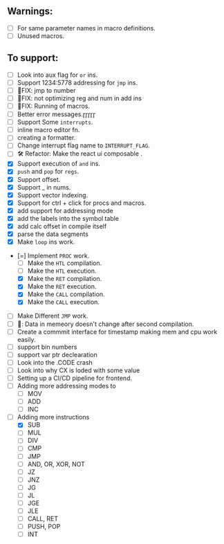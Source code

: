## Warnings: 
- [ ] For same parameter names in macro definitions.
- [ ] Unused macros.
## To support: 
- [ ] Look into aux flag for `or` ins.
- [ ] Support 1234:5778 addressing for `jmp` ins.
- [ ] 🐞FIX: jmp to number 
- [ ] 🐞FIX: not optimizing reg and num in add ins
- [ ] 🐞FIX:  Running of macros.
- [ ] Better error messages.r̥r̥r̥r̥r̥
- [ ] Support Some `interrupts`.
- [ ] inline macro editor fn.
- [ ] creating a formatter.
- [ ] Change interrupt flag name to `INTERRUPT_FLAG`.
- [ ] 🛠️ Refactor:  Make the react ui composable .
- [x] Support execution of `and` ins.
- [x] `push` and `pop` for `regs`.    
- [x] Support offset.
- [x] Support _ in nums.
- [x] Support vector indexing.
- [x] Support for ctrl + click for procs and macros.
- [x] add support for addressing mode 
- [x] add the labels into the symbol table
- [x] add calc offset in compile itself 
- [x] parse the data segments
- [x] Make `loop` ins work.
- [=] Implement `PROC` work.
  - [ ] Make the `HTL` compilation.
  - [ ] Make the `HTL` execution.
  - [x] Make the `RET` compilation.
  - [x] Make the `RET` execution.
  - [x] Make the `CALL` compilation.
  - [x] Make the `CALL` execution.
- [ ] Make Different `JMP` work.
- [ ] 🐞: Data in memeory doesn't change after second compilation.
- [ ] Create a commmit interface for timestamp making mem and cpu work easily.
- [ ] support bin numbers
- [ ] support var ptr declearation
- [ ] Look into the .CODE crash
- [ ] Look into why CX is loded with some value 
-[ ] Setting up a CI/CD pipeline for frontend.
-[ ] Adding more addressing modes to 
    - [ ] MOV
    - [ ] ADD
    - [ ] INC
-[ ] Adding more instructions
    - [x] SUB
    - [ ] MUL
    - [ ] DIV
    - [ ] CMP
    - [ ] JMP
    - [ ] AND, OR, XOR, NOT
    - [ ] JZ
    - [ ] JNZ
    - [ ] JG
    - [ ] JL
    - [ ] JGE
    - [ ] JLE
    - [ ] CALL, RET
    - [ ] PUSH, POP
    - [ ] INT
